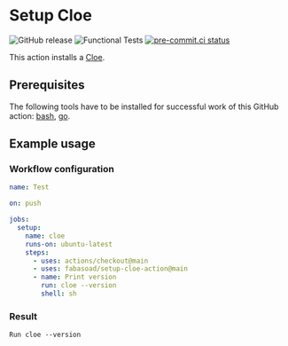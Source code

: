 # Setup Cloe

![GitHub release](https://img.shields.io/github/v/release/fabasoad/setup-cloe-action?include_prereleases)
![Functional Tests](https://github.com/fabasoad/setup-cloe-action/workflows/Functional%20Tests/badge.svg)
[![pre-commit.ci status](https://results.pre-commit.ci/badge/github/fabasoad/setup-cloe-action/main.svg)](https://results.pre-commit.ci/latest/github/fabasoad/setup-cloe-action/main)

This action installs a [Cloe](https://cloe-lang.org).

## Prerequisites

The following tools have to be installed for successful work of this GitHub action:
[bash](https://www.gnu.org/software/bash), [go](https://go.dev).

## Example usage

### Workflow configuration

```yaml
name: Test

on: push

jobs:
  setup:
    name: cloe
    runs-on: ubuntu-latest
    steps:
      - uses: actions/checkout@main
      - uses: fabasoad/setup-cloe-action@main
      - name: Print version
        run: cloe --version
        shell: sh
```

### Result

```shell
Run cloe --version

```
